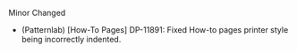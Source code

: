 Minor
Changed
- (Patternlab) [How-To Pages] DP-11891: Fixed How-to pages printer style being incorrectly indented.